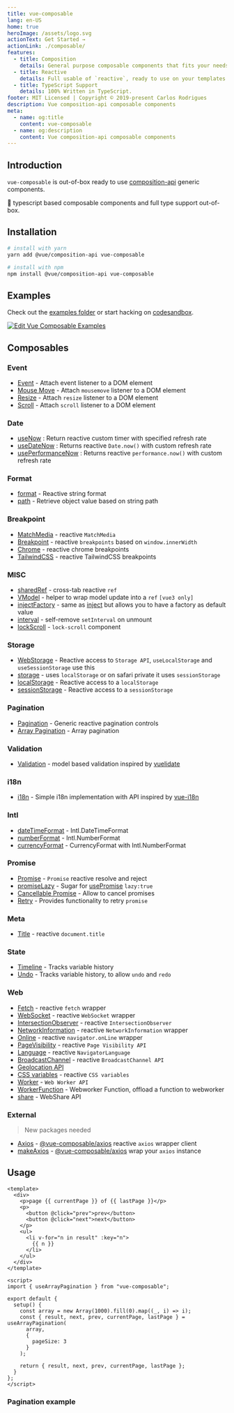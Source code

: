 ```yaml
---
title: vue-composable
lang: en-US
home: true
heroImage: /assets/logo.svg
actionText: Get Started →
actionLink: ./composable/
features:
  - title: Composition
    details: General purpose composable components that fits your needs.
  - title: Reactive
    details: Full usable of `reactive`, ready to use on your templates.
  - title: TypeScript Support
    details: 100% Written in TypeScript.
footer: MIT Licensed | Copyright © 2019-present Carlos Rodrigues
description: Vue composition-api composable components
meta:
  - name: og:title
    content: vue-composable
  - name: og:description
    content: Vue composition-api composable components
---
```


## Introduction

`vue-composable` is out-of-box ready to use [composition-api](https://github.com/vuejs/composition-api) generic components.

:100: typescript based composable components and full type support out-of-box.

## Installation

```bash
# install with yarn
yarn add @vue/composition-api vue-composable

# install with npm
npm install @vue/composition-api vue-composable
```

## Examples

Check out the [examples folder](examples) or start hacking on [codesandbox](https://codesandbox.io/s/vue-composable-examples-yuusf).

[![Edit Vue Composable Examples](https://codesandbox.io/static/img/play-codesandbox.svg)](https://codesandbox.io/s/vue-template-yuusf?fontsize=14)

## Composables

### Event

- [Event](composable/event/event) - Attach event listener to a DOM element
- [Mouse Move](composable/event/onMouseMove) - Attach `mousemove` listener to a DOM element
- [Resize](composable/event/onResize) - Attach `resize` listener to a DOM element
- [Scroll](composable/event/onScroll) - Attach `scroll` listener to a DOM element

### Date

- [useNow](composable/date/now) : Return reactive custom timer with specified refresh rate
- [useDateNow](composable/date/dateNow) : Returns reactive `Date.now()` with custom refresh rate
- [usePerformanceNow](composable/date/performanceNow) : Returns reactive `performance.now()` with custom refresh rate

### Format

- [format](composable/format/format) - Reactive string format
- [path](composable/format/path) - Retrieve object value based on string path

### Breakpoint

- [MatchMedia](composable/breakpoint/matchMedia) - reactive `MatchMedia`
- [Breakpoint](composable/breakpoint/breakpoint) - reactive `breakpoints` based on `window.innerWidth`
- [Chrome](composable/breakpoint/breakpointChrome) - reactive chrome breakpoints
- [TailwindCSS](composable/breakpoint/breakpointTailwindCSS) - reactive TailwindCSS breakpoints

### MISC

- [sharedRef](composable/misc/sharedRef) - cross-tab reactive `ref`
- [VModel](composable/misc/vmodel) - helper to wrap model update into a `ref` `[vue3 only]`
- [injectFactory](composable/misc/injectFactory) - same as [inject](https://vue-composition-api-rfc.netlify.app/api.html#dependency-injection) but allows you to have a factory as default value
- [interval](composable/misc/interval) - self-remove `setInterval` on unmount
- [lockScroll](composable/misc/lockScroll) - `lock-scroll` component

### Storage

- [WebStorage](composable/storage/webStorage) - Reactive access to `Storage API`, `useLocalStorage` and `useSessionStorage` use this
- [storage](composable/storage/storage) - uses `localStorage` or on safari private it uses `sessionStorage`
- [localStorage](composable/storage/localStorage) - Reactive access to a `localStorage`
- [sessionStorage](composable/storage/sessionStorage) - Reactive access to a `sessionStorage`

### Pagination

- [Pagination](composable/pagination/pagination) - Generic reactive pagination controls
- [Array Pagination](composable/pagination/arrayPagination) - Array pagination

### Validation

- [Validation](composable/validation/validation) - model based validation inspired by [vuelidate](https://vuelidate.js.org/)

### i18n

- [i18n](composable/i18n/i18n) - Simple i18n implementation with API inspired by [vue-i18n](https://github.com/kazupon/vue-i18n)

### Intl

- [dateTimeFormat](composable/Intl/dateTimeFormat) - Intl.DateTimeFormat
- [numberFormat](composable/Intl/numberFormat) - Intl.NumberFormat
- [currencyFormat](composable/Intl/currencyFormat) - CurrencyFormat with Intl.NumberFormat

### Promise

- [Promise](composable/promise/promise) - `Promise` reactive resolve and reject
- [promiseLazy](composable/promise/promiseLazy) - Sugar for [usePromise](composable/promise/promise) `lazy:true`
- [Cancellable Promise](composable/promise/cancellablePromise) - Allow to cancel promises
- [Retry](composable/promise/retry) - Provides functionality to retry `promise`

### Meta

- [Title](composable/meta/title) - reactive `document.title`

### State

- [Timeline](composable/state/timeline) - Tracks variable history
- [Undo](composable/state/undo) - Tracks variable history, to allow `undo` and `redo`

### Web

- [Fetch](composable/web/fetch) - reactive `fetch` wrapper
- [WebSocket](composable/web/webSocket) - reactive `WebSocket` wrapper
- [IntersectionObserver](composable/web/intersectionObserver) - reactive `IntersectionObserver`
- [NetworkInformation](composable/web/networkInformation) - reactive `NetworkInformation` wrapper
- [Online](<[composable/web](composable/web)/online>) - reactive `navigator.onLine` wrapper
- [PageVisibility](composable/web/pageVisibility) - reactive `Page Visibility API`
- [Language](composable/web/language) - reactive `NavigatorLanguage`
- [BroadcastChannel](composable/web/broadcastChannel) - reactive `BroadcastChannel API`
- [Geolocation API](composable/web/geolocation)
- [CSS variables](composable/web/cssVariables) - reactive `CSS variables`
- [Worker](composable/web/worker) - `Web Worker API`
- [WorkerFunction](composable/web/workerFunction) - Webworker Function, offload a function to webworker
- [share](composable/web/share) - WebShare API

### External

> New packages needed

- [Axios](composable/external/axios) - [@vue-composable/axios](https://www.npmjs.com/package/@vue-composable/axios) reactive `axios` wrapper client
- [makeAxios](composable/external/makeAxios) - [@vue-composable/axios](https://www.npmjs.com/package/@vue-composable/axios) wrap your `axios` instance

## Usage

```vue
<template>
  <div>
    <p>page {{ currentPage }} of {{ lastPage }}</p>
    <p>
      <button @click="prev">prev</button>
      <button @click="next">next</button>
    </p>
    <ul>
      <li v-for="n in result" :key="n">
        {{ n }}
      </li>
    </ul>
  </div>
</template>

<script>
import { useArrayPagination } from "vue-composable";

export default {
  setup() {
    const array = new Array(1000).fill(0).map((_, i) => i);
    const { result, next, prev, currentPage, lastPage } = useArrayPagination(
      array,
      {
        pageSize: 3
      }
    );

    return { result, next, prev, currentPage, lastPage };
  }
};
</script>
```

### Pagination example

<array-pagination-example/>
